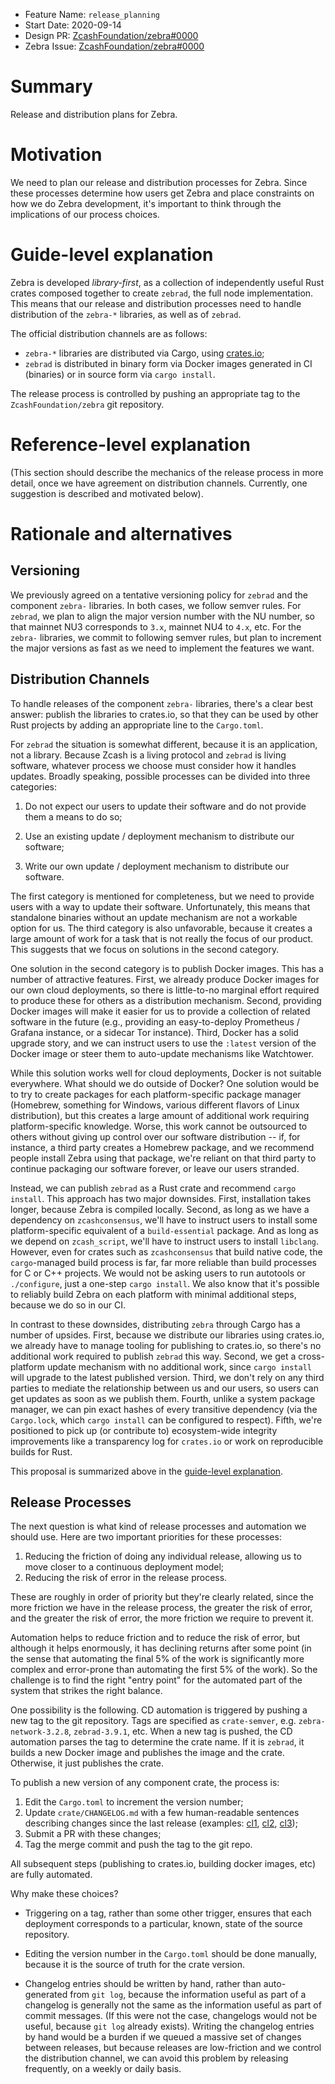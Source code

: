 - Feature Name: `release_planning`
- Start Date: 2020-09-14
- Design PR: [ZcashFoundation/zebra#0000](https://github.com/ZcashFoundation/zebra/pull/0000)
- Zebra Issue: [ZcashFoundation/zebra#0000](https://github.com/ZcashFoundation/zebra/issues/0000)

# Summary
[summary]: #summary

Release and distribution plans for Zebra.

# Motivation
[motivation]: #motivation

We need to plan our release and distribution processes for Zebra.  Since these
processes determine how users get Zebra and place constraints on how we do
Zebra development, it's important to think through the implications of our
process choices.

# Guide-level explanation
[guide-level-explanation]: #guide-level-explanation

Zebra is developed *library-first*, as a collection of independently useful
Rust crates composed together to create `zebrad`, the full node implementation.
This means that our release and distribution processes need to handle
distribution of the `zebra-*` libraries, as well as of `zebrad`.

The official distribution channels are as follows:

- `zebra-*` libraries are distributed via Cargo, using
  [crates.io](https://crates.io);
- `zebrad` is distributed in binary form via Docker images generated in CI
  (binaries) or in source form via `cargo install`.

The release process is controlled by pushing an appropriate tag to the
`ZcashFoundation/zebra` git repository.

# Reference-level explanation
[reference-level-explanation]: #reference-level-explanation

(This section should describe the mechanics of the release process in more
detail, once we have agreement on distribution channels.  Currently, one
suggestion is described and motivated below).

# Rationale and alternatives
[rationale-and-alternatives]: #rationale-and-alternatives

## Versioning

We previously agreed on a tentative versioning policy for `zebrad` and the
component `zebra-` libraries.  In both cases, we follow semver rules.  For
`zebrad`, we plan to align the major version number with the NU number, so that
mainnet NU3 corresponds to `3.x`, mainnet NU4 to `4.x`, etc.  For the `zebra-` libraries, we
commit to following semver rules, but plan to increment the major versions as
fast as we need to implement the features we want.

## Distribution Channels

To handle releases of the component `zebra-` libraries, there's a clear best
answer: publish the libraries to crates.io, so that they can be used by other
Rust projects by adding an appropriate line to the `Cargo.toml`.

For `zebrad` the situation is somewhat different, because it is an application,
not a library.  Because Zcash is a living protocol and `zebrad` is living
software, whatever process we choose must consider how it handles updates.
Broadly speaking, possible processes can be divided into three categories:

1.  Do not expect our users to update their software and do not provide them a
    means to do so;

2.  Use an existing update / deployment mechanism to distribute our software;

3.  Write our own update / deployment mechanism to distribute our software.

The first category is mentioned for completeness, but we need to provide users
with a way to update their software.  Unfortunately, this means that standalone
binaries without an update mechanism are not a workable option for us.  The
third category is also unfavorable, because it creates a large amount of work
for a task that is not really the focus of our product.  This suggests that we
focus on solutions in the second category.

One solution in the second category is to publish Docker images.  This has a
number of attractive features.  First, we already produce Docker images for our
own cloud deployments, so there is little-to-no marginal effort required to
produce these for others as a distribution mechanism.  Second, providing Docker
images will make it easier for us to provide a collection of related software
in the future (e.g., providing an easy-to-deploy Prometheus / Grafana instance,
or a sidecar Tor instance).  Third, Docker has a solid upgrade story, and we
can instruct users to use the `:latest` version of the Docker image or steer
them to auto-update mechanisms like Watchtower.

While this solution works well for cloud deployments, Docker is not suitable
everywhere.  What should we do outside of Docker?  One solution would be to try
to create packages for each platform-specific package manager (Homebrew,
something for Windows, various different flavors of Linux distribution), but
this creates a large amount of additional work requiring platform-specific
knowledge.  Worse, this work cannot be outsourced to others without giving up
control over our software distribution -- if, for instance, a third party
creates a Homebrew package, and we recommend people install Zebra using that
package, we're reliant on that third party to continue packaging our software
forever, or leave our users stranded.

Instead, we can publish `zebrad` as a Rust crate and recommend `cargo install`.
This approach has two major downsides.  First, installation takes longer,
because Zebra is compiled locally.  Second, as long as we have a dependency on
`zcashconsensus`, we'll have to instruct users to install some
platform-specific equivalent of a `build-essential` package. And as long as
we depend on `zcash_script`, we'll have to instruct users to install `libclang`.
However, even for
crates such as `zcashconsensus` that build native code, the `cargo`-managed
build process is far, far more reliable than build processes for C or C++
projects.  We would not be asking users to run autotools or `./configure`, just
a one-step `cargo install`.  We also know that it's possible to reliably build
Zebra on each platform with minimal additional steps, because we do so in our
CI.

In contrast to these downsides, distributing `zebra` through Cargo has a number
of upsides.  First, because we distribute our libraries using crates.io, we
already have to manage tooling for publishing to crates.io, so there's no
additional work required to publish `zebrad` this way.  Second, we get a
cross-platform update mechanism with no additional work, since `cargo install`
will upgrade to the latest published version.  Third, we don't rely on any
third parties to mediate the relationship between us and our users, so users
can get updates as soon as we publish them.  Fourth, unlike a system package
manager, we can pin exact hashes of every transitive dependency (via the
`Cargo.lock`, which `cargo install` can be configured to respect).  Fifth,
we're positioned to pick up (or contribute to) ecosystem-wide integrity
improvements like a transparency log for `crates.io` or work on reproducible
builds for Rust.

This proposal is summarized above in the [guide-level
explanation](#guide-level-explanation).

## Release Processes

The next question is what kind of release processes and automation we should
use.  Here are two important priorities for these processes:

1.  Reducing the friction of doing any individual release, allowing us to move
    closer to a continuous deployment model;
2.  Reducing the risk of error in the release process.

These are roughly in order of priority but they're clearly related, since the
more friction we have in the release process, the greater the risk of error,
and the greater the risk of error, the more friction we require to prevent it.

Automation helps to reduce friction and to reduce the risk of error, but
although it helps enormously, it has declining returns after some point (in the
sense that automating the final 5% of the work is significantly more complex
and error-prone than automating the first 5% of the work).  So the challenge is
to find the right "entry point" for the automated part of the system that
strikes the right balance.

One possibility is the following.  CD automation is triggered by pushing a new
tag to the git repository.  Tags are specified as `crate-semver`, e.g.
`zebra-network-3.2.8`, `zebrad-3.9.1`, etc.  When a new tag is pushed, the CD
automation parses the tag to determine the crate name.  If it is `zebrad`, it
builds a new Docker image and publishes the image and the crate.  Otherwise, it
just publishes the crate.

To publish a new version of any component crate, the process is:

1.  Edit the `Cargo.toml` to increment the version number;
2.  Update `crate/CHANGELOG.md` with a few human-readable sentences describing
    changes since the last release (examples: [cl1], [cl2], [cl3]);
3.  Submit a PR with these changes;
4.  Tag the merge commit and push the tag to the git repo.

[cl1]: https://github.com/ZcashFoundation/ed25519-zebra/blob/main/CHANGELOG.md
[cl2]: https://github.com/dalek-cryptography/x25519-dalek/blob/master/CHANGELOG.md
[cl3]: https://github.com/dalek-cryptography/curve25519-dalek/blob/master/CHANGELOG.md

All subsequent steps (publishing to crates.io, building docker images, etc) are
fully automated.

Why make these choices?

- Triggering on a tag, rather than some other trigger, ensures that each
  deployment corresponds to a particular, known, state of the source
  repository.

- Editing the version number in the `Cargo.toml` should be done manually,
  because it is the source of truth for the crate version.

- Changelog entries should be written by hand, rather than auto-generated from
  `git log`, because the information useful as part of a changelog is generally
  not the same as the information useful as part of commit messages.  (If this
  were not the case, changelogs would not be useful, because `git log` already
  exists).  Writing the changelog entries by hand would be a burden if we
  queued a massive set of changes between releases, but because releases are
  low-friction and we control the distribution channel, we can avoid this
  problem by releasing frequently, on a weekly or daily basis.
